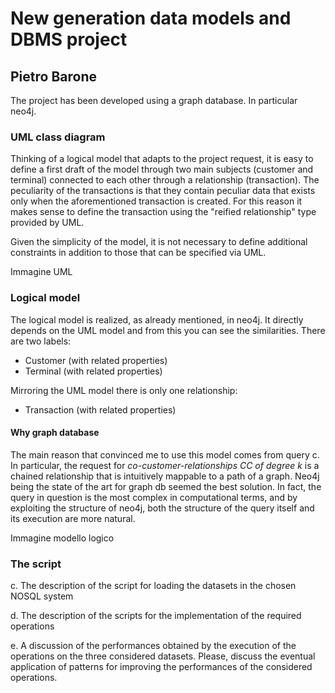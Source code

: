 # New generation data models and DBMS project

## Pietro Barone

The project has been developed using a graph database. In particular neo4j.

### UML class diagram

Thinking of a logical model that adapts to the project request, it is easy to define a first draft of the model through two main subjects (customer and terminal) connected to each other through a relationship (transaction). The peculiarity of the transactions is that they contain peculiar data that exists only when the aforementioned transaction is created. For this reason it makes sense to define the transaction using the "reified relationship" type provided by UML.

Given the simplicity of the model, it is not necessary to define additional constraints in addition to those that can be specified via UML.

Immagine UML

### Logical model

The logical model is realized, as already mentioned, in neo4j. It directly depends on the UML model and from this you can see the similarities.
There are two labels:

- Customer (with related properties)
- Terminal (with related properties)
  
Mirroring the UML model there is only one relationship:

- Transaction (with related properties)

#### Why graph database

The main reason that convinced me to use this model comes from query c.
In particular, the request for *co-customer-relationships CC of degree k* is a chained relationship that is intuitively mappable to a path of a graph. Neo4j being the state of the art for graph db seemed the best solution. In fact, the query in question is the most complex in computational terms, and by exploiting the structure of neo4j, both the structure of the query itself and its execution are more natural.

Immagine modello logico

### The script

c. The description of the script for loading the datasets in the chosen NOSQL system

d. The description of the scripts for the implementation of the required operations

e. A discussion of the performances obtained by the execution of the operations on the three considered datasets. Please, discuss the eventual application of patterns for improving the performances of the considered operations.
